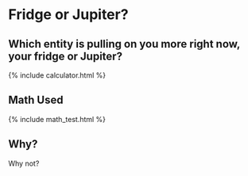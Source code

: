 # Fridge or Jupiter?

## Which entity is pulling on you more right now, your fridge or Jupiter?

{% include calculator.html %}

## Math Used

{% include math_test.html %}

## Why?

Why not?